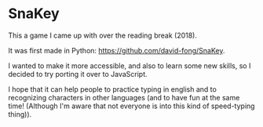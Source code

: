 # SnaKey

This a game I came up with over the reading break (2018).

It was first made in Python: https://github.com/david-fong/SnaKey.

I wanted to make it more accessible, and also to learn some new skills, so I decided to try porting it over to JavaScript.

I hope that it can help people to practice typing in english and to recognizing characters in other languages (and to have fun at the same time! (Although I'm aware that not everyone is into this kind of speed-typing thing)).
